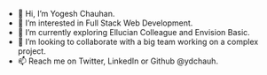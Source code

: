 - 👋 Hi, I’m Yogesh Chauhan.
- 👀 I’m interested in Full Stack Web Development.
- 🌱 I’m currently exploring Ellucian Colleague and Envision Basic.
- 💞️ I’m looking to collaborate with a big team working on a complex project.
- 📫 Reach me on Twitter, LinkedIn or Github @ydchauh.
